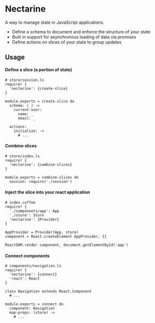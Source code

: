 # Nectarine

A way to manage state in JavaScript applications.

* Define a schema to document and enforce the structure of your state
* Built in support for asynchronous loading of data via promises
* Define actions on slices of your state to group updates

## Usage

#### Define a slice (a portion of state)
```livescript
# store/session.ls
require! {
  'nectarine': {create-slice}
}

module.exports = create-slice do
  schema: (_) ->
    current-user:
      name: _
      email: _

  actions:
    initialize: ->
      # ...
```

#### Combine slices
```livescript
# store/index.ls
require! {
  'nectarine': {combine-slices}
}

module.exports = combine-slices do
  session: require('./session')
```

#### Inject the slice into your react application
```livescript
# index.coffee
require! {
  './components/app': App
  './store': Store
  'nectarine': {Provider}
}

AppProvider = Provider(App, store)
component = React.createElement AppProvider, {}

ReactDOM.render component, document.getElementById('app')
```


#### Connect components
```livescript
# components/navigation.ls
require! {
  'nectarine': {connect}
  'react': React
}

class Navigation extends React.Component
  # ...

module.exports = connect do
  component: Navigation
  map-props: (store) ->
    # ...
```

